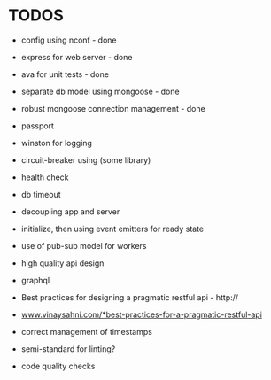 # TODOS

* config using nconf - done
* express for web server - done
* ava for unit tests - done
* separate db model using mongoose - done
* robust mongoose connection management - done


* passport
* winston for logging 
* circuit-breaker using (some library)
* health check
* db timeout 
* decoupling app and server
* initialize, then using event emitters for ready state
* use of pub-sub model for workers
* high quality api design
* graphql
* Best practices for designing a pragmatic restful api - http://
* www.vinaysahni.com/*best-practices-for-a-pragmatic-restful-api
* correct management of timestamps

* semi-standard for linting?
* code quality checks

